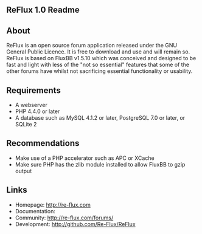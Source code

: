 ## ReFlux 1.0 Readme

## About

ReFlux is an open source forum application released under the GNU General Public Licence. It is free to download and use and will remain so. ReFlux is based on FluxBB v1.5.10 which was conceived and designed to be fast and light with less of the "not so essential" features that some of the other forums have whilst not sacrificing essential functionality or usability.

## Requirements

* A webserver
* PHP 4.4.0 or later
* A database such as MySQL 4.1.2 or later, PostgreSQL 7.0 or later, or SQLite 2

## Recommendations

* Make use of a PHP accelerator such as APC or XCache
* Make sure PHP has the zlib module installed to allow FluxBB to gzip output

## Links

* Homepage: http://re-flux.com
* Documentation:
* Community: http://re-flux.com/forums/
* Development: http://github.com/Re-Flux/ReFlux
